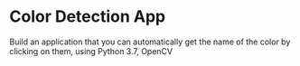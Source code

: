 # Color Detection App
Build an application that you can automatically get the name of the color by clicking on them, using Python 3.7, OpenCV
